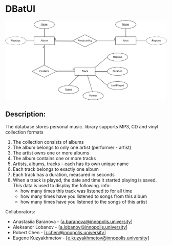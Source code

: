 # DBatUI
![Diagram](ex1.png)
## Description:
The database stores personal music. library
supports MP3, CD and vinyl collection formats
1. The collection consists of albums
2. The album belongs to only one artist (performer - artist)
3. The artist owns one or more albums
4. The album contains one or more tracks
5. Artists, albums, tracks - each has its own unique name
6. Each track belongs to exactly one album
7. Each track has a duration, measured in seconds
8. When a track is played, the date and time it started playing is saved. This data is used to display the following. info:
    - how many times this track was listened to for all time
    - how many times have you listened to songs from this album
    - how many times have you listened to the songs of this artist

Collaborators:
* Anastasiia Baranova - [a.baranova@innopolis.university]
* Aleksandr Lobanov - [a.lobanov@innopolis.university]
* Robert Chen - [r.chen@innopolis.university]
* Eugene Kuzyakhmetov - [e.kuzyakhmetov@innopolis.university]
